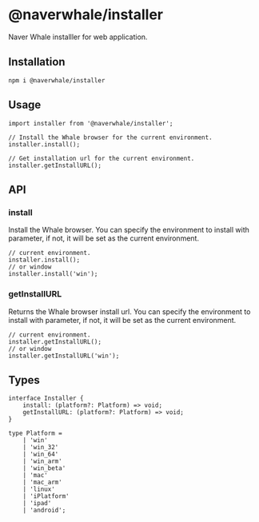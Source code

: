 # @naverwhale/installer

Naver Whale installler for web application.

## Installation

```shell
npm i @naverwhale/installer
```

## Usage

```tsx
import installer from '@naverwhale/installer';

// Install the Whale browser for the current environment.
installer.install();

// Get installation url for the current environment.
installer.getInstallURL();
```

## API

### install

Install the Whale browser. You can specify the environment to install with parameter, if not, it will be set as the current environment.

```tsx
// current environment.
installer.install();
// or window
installer.install('win');
```

### getInstallURL

Returns the Whale browser install url. You can specify the environment to install with parameter, if not, it will be set as the current environment.

```tsx
// current environment.
installer.getInstallURL();
// or window
installer.getInstallURL('win');
```

## Types

```tsx
interface Installer {
    install: (platform?: Platform) => void;
    getInstallURL: (platform?: Platform) => void;
}

type Platform =
    | 'win'
    | 'win_32'
    | 'win_64'
    | 'win_arm'
    | 'win_beta'
    | 'mac'
    | 'mac_arm'
    | 'linux'
    | 'iPlatform'
    | 'ipad'
    | 'android';
```
